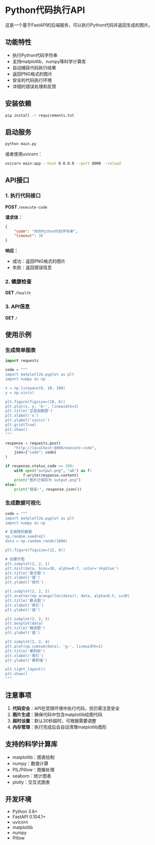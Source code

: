 # Python代码执行API

这是一个基于FastAPI的后端服务，可以执行Python代码并返回生成的图片。

## 功能特性

- 执行Python代码字符串
- 支持matplotlib、numpy等科学计算库
- 自动捕获代码执行结果
- 返回PNG格式的图片
- 安全的代码执行环境
- 详细的错误处理和反馈

## 安装依赖

```bash
pip install -r requirements.txt
```

## 启动服务

```bash
python main.py
```

或者使用uvicorn：

```bash
uvicorn main:app --host 0.0.0.0 --port 8000 --reload
```

## API接口

### 1. 执行代码接口

**POST** `/execute-code`

**请求体：**
```json
{
    "code": "你的Python代码字符串",
    "timeout": 30
}
```

**响应：**
- 成功：返回PNG格式的图片
- 失败：返回错误信息

### 2. 健康检查

**GET** `/health`

### 3. API信息

**GET** `/`

## 使用示例

### 生成简单图表

```python
import requests

code = """
import matplotlib.pyplot as plt
import numpy as np

x = np.linspace(0, 10, 100)
y = np.sin(x)

plt.figure(figsize=(10, 6))
plt.plot(x, y, 'b-', linewidth=2)
plt.title('正弦函数图')
plt.xlabel('x')
plt.ylabel('sin(x)')
plt.grid(True)
plt.show()
"""

response = requests.post(
    "http://localhost:8000/execute-code",
    json={"code": code}
)

if response.status_code == 200:
    with open("output.png", "wb") as f:
        f.write(response.content)
    print("图片已保存为 output.png")
else:
    print("错误:", response.json())
```

### 生成数据可视化

```python
code = """
import matplotlib.pyplot as plt
import numpy as np

# 生成随机数据
np.random.seed(42)
data = np.random.randn(1000)

plt.figure(figsize=(12, 8))

# 创建子图
plt.subplot(2, 2, 1)
plt.hist(data, bins=30, alpha=0.7, color='skyblue')
plt.title('直方图')
plt.xlabel('值')
plt.ylabel('频次')

plt.subplot(2, 2, 2)
plt.scatter(np.arange(len(data)), data, alpha=0.5, s=20)
plt.title('散点图')
plt.xlabel('索引')
plt.ylabel('值')

plt.subplot(2, 2, 3)
plt.boxplot(data)
plt.title('箱线图')
plt.ylabel('值')

plt.subplot(2, 2, 4)
plt.plot(np.cumsum(data), 'g-', linewidth=1)
plt.title('累积和')
plt.xlabel('索引')
plt.ylabel('累积值')

plt.tight_layout()
plt.show()
"""
```

## 注意事项

1. **代码安全**：API在受限环境中执行代码，但仍需注意安全
2. **图片生成**：确保代码中包含matplotlib绘图代码
3. **超时设置**：默认30秒超时，可根据需要调整
4. **内存管理**：执行完成后会自动清理matplotlib图形

## 支持的科学计算库

- matplotlib：图表绘制
- numpy：数值计算
- PIL/Pillow：图像处理
- seaborn：统计图表
- plotly：交互式图表

## 开发环境

- Python 3.8+
- FastAPI 0.104.1+
- uvicorn
- matplotlib
- numpy
- Pillow
